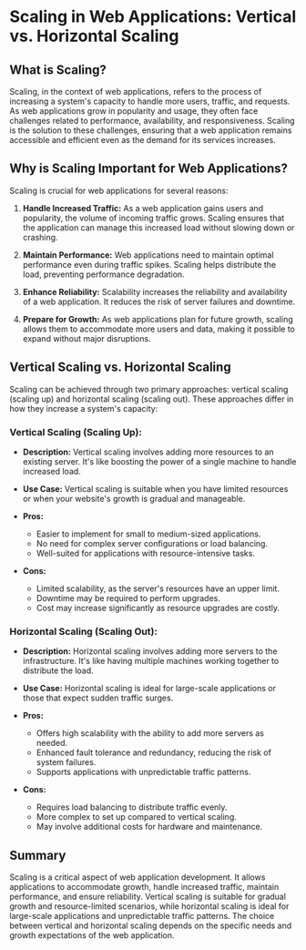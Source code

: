 # Scaling in Web Applications: Vertical vs. Horizontal Scaling

## What is Scaling?

Scaling, in the context of web applications, refers to the process of increasing a system's capacity to handle more users, traffic, and requests. As web applications grow in popularity and usage, they often face challenges related to performance, availability, and responsiveness. Scaling is the solution to these challenges, ensuring that a web application remains accessible and efficient even as the demand for its services increases.

## Why is Scaling Important for Web Applications?

Scaling is crucial for web applications for several reasons:

1. **Handle Increased Traffic:** As a web application gains users and popularity, the volume of incoming traffic grows. Scaling ensures that the application can manage this increased load without slowing down or crashing.

2. **Maintain Performance:** Web applications need to maintain optimal performance even during traffic spikes. Scaling helps distribute the load, preventing performance degradation.

3. **Enhance Reliability:** Scalability increases the reliability and availability of a web application. It reduces the risk of server failures and downtime.

4. **Prepare for Growth:** As web applications plan for future growth, scaling allows them to accommodate more users and data, making it possible to expand without major disruptions.

## Vertical Scaling vs. Horizontal Scaling

Scaling can be achieved through two primary approaches: vertical scaling (scaling up) and horizontal scaling (scaling out). These approaches differ in how they increase a system's capacity:

### Vertical Scaling (Scaling Up):

- **Description:** Vertical scaling involves adding more resources to an existing server. It's like boosting the power of a single machine to handle increased load.

- **Use Case:** Vertical scaling is suitable when you have limited resources or when your website's growth is gradual and manageable.

- **Pros:**
  - Easier to implement for small to medium-sized applications.
  - No need for complex server configurations or load balancing.
  - Well-suited for applications with resource-intensive tasks.

- **Cons:**
  - Limited scalability, as the server's resources have an upper limit.
  - Downtime may be required to perform upgrades.
  - Cost may increase significantly as resource upgrades are costly.

### Horizontal Scaling (Scaling Out):

- **Description:** Horizontal scaling involves adding more servers to the infrastructure. It's like having multiple machines working together to distribute the load.

- **Use Case:** Horizontal scaling is ideal for large-scale applications or those that expect sudden traffic surges.

- **Pros:**
  - Offers high scalability with the ability to add more servers as needed.
  - Enhanced fault tolerance and redundancy, reducing the risk of system failures.
  - Supports applications with unpredictable traffic patterns.

- **Cons:**
  - Requires load balancing to distribute traffic evenly.
  - More complex to set up compared to vertical scaling.
  - May involve additional costs for hardware and maintenance.

## Summary

Scaling is a critical aspect of web application development. It allows applications to accommodate growth, handle increased traffic, maintain performance, and ensure reliability. Vertical scaling is suitable for gradual growth and resource-limited scenarios, while horizontal scaling is ideal for large-scale applications and unpredictable traffic patterns. The choice between vertical and horizontal scaling depends on the specific needs and growth expectations of the web application.
